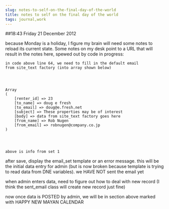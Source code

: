 ```yaml
---
slug: notes-to-self-on-the-final-day-of-the-world
title: notes to self on the final day of the world
tags: journal,work
---
```


##18:43 Friday 21 December 2012

because Monday is a holiday, I figure my brain will need some notes to reload its current state.  Some notes on my desk point to a URL that will result in the notes here, spewed out by code in progress:


    
    in code above line 64, we need to fill in the default email 
    from site_text factory (into array shown below)



    
    Array
    (
        [renter_id] => 23
        [to_name] => doug e fresh
        [to_email] => doug@e.fresh.net
        [subject] => These properties may be of interest
        [body] => data from site_text factory goes here
        [from_name] => Rob Nugen
        [from_email] => robnugen@company.co.jp
    )



    
    above is info from set 1


after save, display the email_set template or an error message. this will be the initial data entry for admin (but is now broken because template is trying to read data from DNE variables). we HAVE NOT sent the email yet

when admin enters data, need to figure out how to deal with new record (I think the sent_email class will create new record just fine)

now once data is POSTED by admin, we will be in section above marked with HAPPY NEW MAYAN CALENDAR
